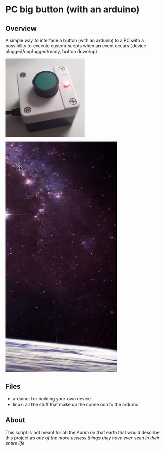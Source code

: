 # PC big button (with an arduino)

## Overview

A simple way to interface a button (with an arduino) to a PC with a possibility to execute custom scripts 
when an event occurs (device plugged/unplugged/ready, button down/up)

<img src="assets/final_building.jpg" align="center" alt="button" width="250"/>

![demo](assets/demo.gif)

## Files

- arduino: for building your own device
- linux: all the stuff that make up the connexion to the arduino

## About

This script is not meant for all the *Adam* on that earth that would describe this project as *one of the more useless things they have ever seen in their entire life*
